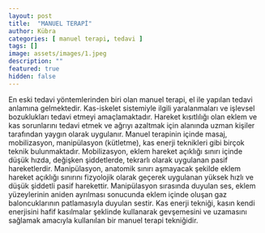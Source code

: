 ```yaml
---
layout: post
title:  "MANUEL TERAPİ"
author: Kübra
categories: [ manuel terapi, tedavi ]
tags: []
image: assets/images/1.jpeg
description: ""
featured: true
hidden: false
---
```


En eski tedavi yöntemlerinden biri olan manuel terapi, el ile yapılan tedavi anlamına gelmektedir. Kas-iskelet sistemiyle ilgili yaralanmaları ve işlevsel bozuklukları tedavi etmeyi amaçlamaktadır. Hareket kısıtlılığı olan eklem ve kas sorunlarını tedavi etmek ve ağrıyı azaltmak için alanında uzman kişiler tarafından yaygın olarak uygulanır. Manuel terapinin içinde masaj, mobilizasyon, manipülasyon (kütletme), kas enerji teknikleri gibi birçok teknik bulunmaktadır. Mobilizasyon, eklem hareket açıklığı sınırı içinde düşük hızda, değişken şiddetlerde, tekrarlı olarak uygulanan pasif hareketlerdir. Manipülasyon, anatomik sınırı aşmayacak şekilde eklem hareket açıklığı sınırını fizyolojik olarak geçerek uygulanan yüksek hızlı ve düşük şiddetli pasif harekettir. Manipülasyon sırasında duyulan ses, eklem yüzeylerinin aniden ayrılması sonucunda eklem içinde oluşan gaz baloncuklarının patlamasıyla duyulan sestir. Kas enerji tekniği, kasın kendi enerjisini hafif kasılmalar şeklinde kullanarak gevşemesini ve uzamasını sağlamak amacıyla kullanılan bir manuel terapi tekniğidir.


